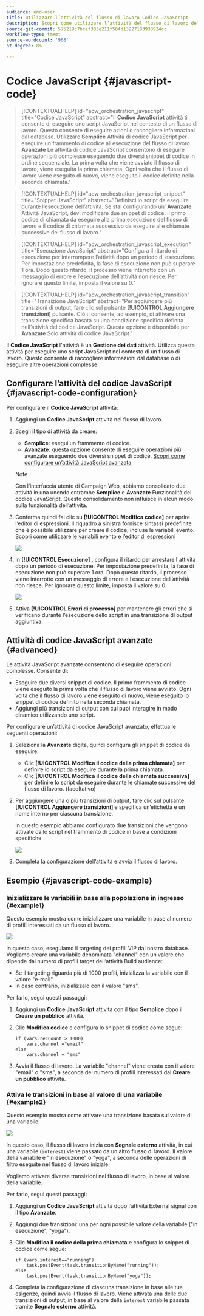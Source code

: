 ```yaml
---
audience: end-user
title: Utilizzare l’attività del flusso di lavoro Codice JavaScript
description: Scopri come utilizzare l’attività del flusso di lavoro del codice JavaScript
source-git-commit: 575219c7bcef303e211f504d13227183933924cc
workflow-type: tm+mt
source-wordcount: '968'
ht-degree: 8%

---
```


# Codice JavaScript {#javascript-code}

>[!CONTEXTUALHELP]
>id="acw_orchestration_javascript"
>title="Codice JavaScript"
>abstract="Il **Codice JavaScript** attività ti consente di eseguire uno script JavaScript nel contesto di un flusso di lavoro. Questo consente di eseguire azioni o raccogliere informazioni dal database. Utilizzare **Semplice** Attività di codice JavaScript per eseguire un frammento di codice all’esecuzione del flusso di lavoro. **Avanzate** Le attività di codice JavaScript consentono di eseguire operazioni più complesse eseguendo due diversi snippet di codice in ordine sequenziale. La prima volta che viene avviato il flusso di lavoro, viene eseguita la prima chiamata. Ogni volta che il flusso di lavoro viene eseguito di nuovo, viene eseguito il codice definito nella seconda chiamata."

>[!CONTEXTUALHELP]
>id="acw_orchestration_javascript_snippet"
>title="Snippet JavaScript"
>abstract="Definisci lo script da eseguire durante l’esecuzione dell’attività. Se stai configurando un’ **Avanzate** Attività JavaScript, devi modificare due snippet di codice: il primo codice di chiamata da eseguire alla prima esecuzione del flusso di lavoro e il codice di chiamata successivo da eseguire alle chiamate successive del flusso di lavoro."

>[!CONTEXTUALHELP]
>id="acw_orchestration_javascript_execution"
>title="Esecuzione JavaScript"
>abstract="Configura il ritardo di esecuzione per interrompere l’attività dopo un periodo di esecuzione. Per impostazione predefinita, la fase di esecuzione non può superare 1 ora. Dopo questo ritardo, il processo viene interrotto con un messaggio di errore e l’esecuzione dell’attività non riesce. Per ignorare questo limite, imposta il valore su 0."

>[!CONTEXTUALHELP]
>id="acw_orchestration_javascript_transition"
>title="Transizione JavaScript"
>abstract="Per aggiungere più transizioni di output, fare clic sul pulsante **[!UICONTROL Aggiungere transizioni]** pulsante. Ciò ti consente, ad esempio, di attivare una transizione specifica basata su una condizione specifica definita nell’attività del codice JavaScript. Questa opzione è disponibile per **Avanzate** Solo attività di codice JavaScript."

Il **Codice JavaScript** l&#39;attività è un **Gestione dei dati** attività. Utilizza questa attività per eseguire uno script JavaScript nel contesto di un flusso di lavoro. Questo consente di raccogliere informazioni dal database o di eseguire altre operazioni complesse.

## Configurare l’attività del codice JavaScript {#javascript-code-configuration}

Per configurare il **Codice JavaScript** attività:

1. Aggiungi un **Codice JavaScript** attività nel flusso di lavoro.

1. Scegli il tipo di attività da creare:

   * **Semplice**: esegui un frammento di codice.
   * **Avanzate**: questa opzione consente di eseguire operazioni più avanzate eseguendo due diversi snippet di codice. [Scopri come configurare un’attività JavaScript avanzata](#advanced)

   >[!NOTE]
   >
   >Con l’interfaccia utente di Campaign Web, abbiamo consolidato due attività in una unendo entrambe **Semplice** e **Avanzate** Funzionalità del codice JavaScript. Questo consolidamento non influisce in alcun modo sulla funzionalità dell’attività.

1. Conferma quindi fai clic su **[!UICONTROL Modifica codice]** per aprire l’editor di espressioni. Il riquadro a sinistra fornisce sintassi predefinite che è possibile utilizzare per creare il codice, incluse le variabili evento. [Scopri come utilizzare le variabili evento e l’editor di espressioni](../event-variables.md)

   ![](../assets/javascript-editor.png)

1. In **[!UICONTROL Esecuzione]** , configura il ritardo per arrestare l&#39;attività dopo un periodo di esecuzione. Per impostazione predefinita, la fase di esecuzione non può superare 1 ora. Dopo questo ritardo, il processo viene interrotto con un messaggio di errore e l’esecuzione dell’attività non riesce. Per ignorare questo limite, imposta il valore su 0.

   ![](../assets/javascript-config.png)

1. Attiva **[!UICONTROL Errori di processo]** per mantenere gli errori che si verificano durante l’esecuzione dello script in una transizione di output aggiuntiva.

## Attività di codice JavaScript avanzate {#advanced}

Le attività JavaScript avanzate consentono di eseguire operazioni complesse. Consente di:

* Eseguire due diversi snippet di codice. Il primo frammento di codice viene eseguito la prima volta che il flusso di lavoro viene avviato. Ogni volta che il flusso di lavoro viene eseguito di nuovo, viene eseguito lo snippet di codice definito nella seconda chiamata.
* Aggiungi più transizioni di output con cui puoi interagire in modo dinamico utilizzando uno script.

Per configurare un’attività di codice JavaScript avanzato, effettua le seguenti operazioni:

1. Seleziona la **Avanzate** digita, quindi configura gli snippet di codice da eseguire:

   * Clic **[!UICONTROL Modifica il codice della prima chiamata]** per definire lo script da eseguire durante la prima chiamata.
   * Clic **[!UICONTROL Modifica il codice della chiamata successiva]** per definire lo script da eseguire durante le chiamate successive del flusso di lavoro. (facoltativo)

1. Per aggiungere una o più transizioni di output, fare clic sul pulsante **[!UICONTROL Aggiungere transizioni]** e specifica un’etichetta e un nome interno per ciascuna transizione.

   In questo esempio abbiamo configurato due transizioni che vengono attivate dallo script nel frammento di codice in base a condizioni specifiche.

   ![](../assets/javascript-transitions.png)

1. Completa la configurazione dell’attività e avvia il flusso di lavoro.

## Esempio {#javascript-code-example}

### Inizializzare le variabili in base alla popolazione in ingresso {#example1}

Questo esempio mostra come inizializzare una variabile in base al numero di profili interessati da un flusso di lavoro.

![](../assets/javascript-example1.png)

In questo caso, eseguiamo il targeting dei profili VIP dal nostro database. Vogliamo creare una variabile denominata &quot;channel&quot; con un valore che dipende dal numero di profili target dell’attività Build audience:

* Se il targeting riguarda più di 1000 profili, inizializza la variabile con il valore &quot;e-mail&quot;.
* In caso contrario, inizializzalo con il valore &quot;sms&quot;.

Per farlo, segui questi passaggi:

1. Aggiungi un **Codice JavaScript** attività con il tipo **Semplice** dopo il **Creare un pubblico** attività.

1. Clic **Modifica codice** e configura lo snippet di codice come segue:

   ```
   if (vars.recCount > 1000)
       vars.channel ="email"
   else
       vars.channel = "sms"
   ```

1. Avvia il flusso di lavoro. La variabile &quot;channel&quot; viene creata con il valore &quot;email&quot; o &quot;sms&quot;, a seconda del numero di profili interessati dal **Creare un pubblico** attività.

### Attiva le transizioni in base al valore di una variabile {#example2}

Questo esempio mostra come attivare una transizione basata sul valore di una variabile.

![](../assets/javascript-example2-transitions.png)

In questo caso, il flusso di lavoro inizia con **Segnale esterno** attività, in cui una variabile (`interest`) viene passato da un altro flusso di lavoro. Il valore della variabile è &quot;in esecuzione&quot; o &quot;yoga&quot;, a seconda delle operazioni di filtro eseguite nel flusso di lavoro iniziale.

Vogliamo attivare diverse transizioni nel flusso di lavoro, in base al valore della variabile.

Per farlo, segui questi passaggi:

1. Aggiungi un **Codice JavaScript** attività dopo l’attività External signal con il tipo **Avanzate**.

1. Aggiungi due transizioni: una per ogni possibile valore della variabile (&quot;in esecuzione&quot;, &quot;yoga&quot;).

1. Clic **Modifica il codice della prima chiamata** e configura lo snippet di codice come segue:

   ```
   if (vars.interest=="running")
       task.postEvent(task.transitionByName("running"));
   else
       task.postEvent(task.transitionByName("yoga"));
   ```

1. Completa la configurazione di ciascuna transizione in base alle tue esigenze, quindi avvia il flusso di lavoro. Viene attivata una delle due transizioni di output, in base al valore della `interest` variabile passata tramite **Segnale esterno** attività.
